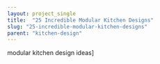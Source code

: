 ```yaml
---
layout: project_single
title:  "25 Incredible Modular Kitchen Designs"
slug: "25-incredible-modular-kitchen-designs"
parent: "kitchen-design"
---
```

modular kitchen design ideas]